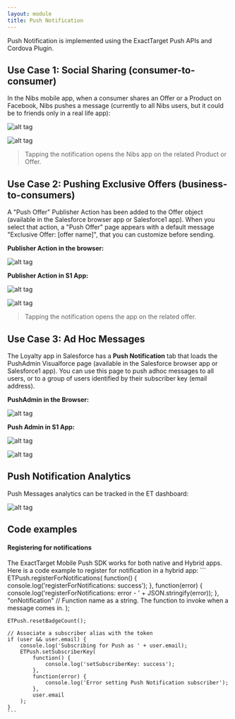 ```yaml
---
layout: module
title: Push Notification
---
```


Push Notification is implemented using the ExactTarget Push APIs and Cordova Plugin.

## Use Case 1: Social Sharing (consumer-to-consumer)

In the Nibs mobile app, when a consumer shares an Offer or a Product on Facebook, Nibs pushes a message (currently to all Nibs users, but it could be to friends only in a real life app):

![alt tag](https://github.com/ccoenraets/nibs/raw/master/resources/screenshots/push_facebook.png)

![alt tag](https://github.com/ccoenraets/nibs/raw/master/resources/screenshots/push_facebook_notification.png)

> Tapping the notification opens the Nibs app on the related Product or Offer.

## Use Case 2: Pushing Exclusive Offers (business-to-consumers)

A "Push Offer" Publisher Action has been added to the Offer object (available in the Salesforce browser app or Salesforce1 app). When you select that action, a "Push Offer" page appears with a default message "Exclusive Offer: [offer name]", that you can customize before sending.

<strong>Publisher Action in the browser:</strong>

![alt tag](https://github.com/ccoenraets/nibs/raw/master/resources/screenshots/push_offer.png)

<strong>Publisher Action in S1 App:</strong>

![alt tag](https://github.com/ccoenraets/nibs/raw/master/resources/screenshots/push_offer_s1.png)


![alt tag](https://github.com/ccoenraets/nibs/raw/master/resources/screenshots/push_offer_notification.png)

> Tapping the notification opens the app on the related offer.

## Use Case 3: Ad Hoc Messages

The Loyalty app in Salesforce has a <strong>Push Notification</strong> tab that loads the PushAdmin Visualforce page (available in the Salesforce browser app or Salesforce1 app). You can use this page to push adhoc messages to all users, or to a group of users identified by their subscriber key (email address). 

<strong>PushAdmin in the Browser:</strong>

![alt tag](https://github.com/ccoenraets/nibs/raw/master/resources/screenshots/push_adhoc.png)

<strong>Push Admin in S1 App:</strong>

![alt tag](https://github.com/ccoenraets/nibs/raw/master/resources/screenshots/push_adhoc_s1.PNG)


![alt tag](https://github.com/ccoenraets/nibs/raw/master/resources/screenshots/push_adhoc_notification.png)


## Push Notification Analytics

Push Messages analytics can be tracked in the ET dashboard:

![alt tag](https://github.com/ccoenraets/nibs/raw/master/resources/screenshots/push_etdash.png)

## Code examples

#### Registering for notifications

The ExactTarget Mobile Push SDK works for both native and Hybrid apps. Here is a code example to register for notification in a hybrid app:
    ```
    ETPush.registerForNotifications(
        function() {
            console.log('registerForNotifications: success');
        },
        function(error) {
            console.log('registerForNotifications: error - ' + JSON.stringify(error));
        },
        "onNotification" // Function name as a string. The function to invoke when a message comes in.
    );
    
    ETPush.resetBadgeCount();
    
    // Associate a subscriber alias with the token
    if (user && user.email) {
        console.log('Subscribing for Push as ' + user.email);
        ETPush.setSubscriberKey(
            function() {
                console.log('setSubscriberKey: success');
            },
            function(error) {
                console.log('Error setting Push Notification subscriber');
            },
            user.email
        );
    }
    ```
